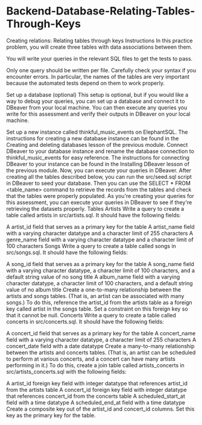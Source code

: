 # Backend-Database-Relating-Tables-Through-Keys

Creating relations: Relating tables through keys
Instructions
In this practice problem, you will create three tables with data associations between them.

You will write your queries in the relevant SQL files to get the tests to pass.

Only one query should be written per file. Carefully check your syntax if you encounter errors. In particular, the names of the tables are very important because the automated tests depend on them to work properly.

Set up a database (optional)
This setup is optional, but if you would like a way to debug your queries, you can set up a database and connect it to DBeaver from your local machine. You can then execute any queries you write for this assessment and verify their outputs in DBeaver on your local machine.

Set up a new instance called thinkful_music_events on ElephantSQL. The instructions for creating a new database instance can be found in the Creating and deleting databases lesson of the previous module.
Connect DBeaver to your database instance and rename the database connection to thinkful_music_events for easy reference. The instructions for connecting DBeaver to your instance can be found in the Installing DBeaver lesson of the previous module.
Now, you can execute your queries in DBeaver.
After creating all the tables described below, you can run the src/seed.sql script in DBeaver to seed your database. Then you can use the SELECT * FROM <table_name> command to retrieve the records from the tables and check that the tables were properly populated. As you're creating your queries for this assessment, you can execute your queries in DBeaver to see if they're retrieving the datasets properly.
Tables
Artists
Write a query to create a table called artists in src/artists.sql. It should have the following fields:

A artist_id field that serves as a primary key for the table
A artist_name field with a varying character datatype and a character limit of 255 characters
A genre_name field with a varying character datatype and a character limit of 100 characters
Songs
Write a query to create a table called songs in src/songs.sql. It should have the following fields:

A song_id field that serves as a primary key for the table
A song_name field with a varying character datatype, a character limit of 100 characters, and a default string value of no song title
A album_name field with a varying character datatype, a character limit of 100 characters, and a default string value of no album title
Create a one-to-many relationship between the artists and songs tables. (That is, an artist can be associated with many songs.) To do this, reference the artist_id from the artists table as a foreign key called artist in the songs table. Set a constraint on this foreign key so that it cannot be null.
Concerts
Write a query to create a table called concerts in src/concerts.sql. It should have the following fields:

A concert_id field that serves as a primary key for the table
A concert_name field with a varying character datatype, a character limit of 255 characters
A concert_date field with a date datatype
Create a many-to-many relationship between the artists and concerts tables. (That is, an artist can be scheduled to perform at various concerts, and a concert can have many artists performing in it.) To do this, create a join table called artists_concerts in src/artists_concerts.sql with the following fields:

A artist_id foreign key field with integer datatype that references artist_id from the artists table
A concert_id foreign key field with integer datatype that references concert_id from the concerts table
A scheduled_start_at field with a time datatype
A scheduled_end_at field with a time datatype
Create a composite key out of the artist_id and concert_id columns. Set this key as the primary key for the table.
